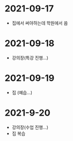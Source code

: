 # 2021-09-17

- 집에서 써야하는데 학원에서 씀

# 2021-09-18

- 강의장(특강 진행...)

# 2021-09-19

- 집 (예습...)

# 2021-9-20

- 강의장(수업 진행...)
- 집 복습
